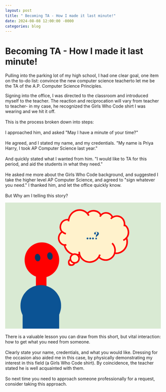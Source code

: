 ```yaml
---
layout: post
title: " Becoming TA - How I made it last minute!"
date: 2024-08-08 12:00:00 -0000
categories: blog
---
```

# Becoming TA - How I made it last minute!

Pulling into the parking lot of my high school, I had one clear goal, one item on the to-do list: convince the new computer science teacherto let me be the TA of the A.P. Computer Science Principles.

Signing into the office, I was directed to the classroom and introduced myself to the teacher. 
The reaction and reciprocation will vary from teacher to teacher- in my case, he recognized the Girls Who Code shirt I was wearing and we
hit it off. <br><br> 
This is the process broken down into steps: <br><br> 
I approached him, and asked "May I have a minute of your time?"<br><br> 
He agreed, and I stated my name, and my credentials. "My name is Priya Harry, I took AP Computer Science last year."<br><br> 
And quickly stated what I wanted from him. "I would like to TA for this period, and aid the students in what they need." <br><br> 
He asked me more about the Girls Who Code background, and suggested I take the higher level AP Computer Science, and agreed to "sign whatever you need."
I thanked him, and let the office quickly know. 
<br><br> 
But Why am I telling this story?

!["Thinking image"](https://github.com/CaptainSapphire/PH-s-Blog/blob/main/assets/Screenshot%202024-08-07%209.01.24%20AM.png?raw=true)

There is a valuable lesson you can draw from this short, but vital interaction: how to get what you need from someone. <br><br> 
Clearly state your name, credentials, and what you would like. Dressing for the occasion also aided me in this case, by physically demonstrating
my interest in this field (a Girls Who Code shirt). By coincidence, the teacher stated he is well acquainted with them. <br><br>
So next time you need to approach someone professionally for a request, consider taking this approach.
